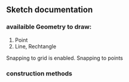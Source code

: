## Sketch documentation

### availaible Geometry to draw:

1. Point
2. Line, Rechtangle

Snapping to grid is enabled.
Snapping to points

### construction methods
